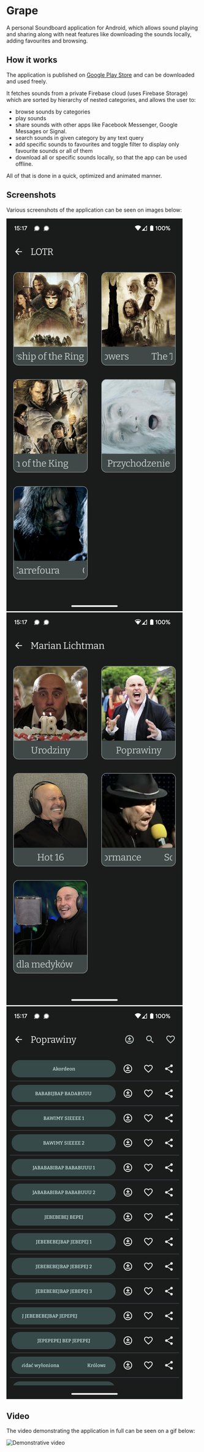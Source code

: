 # Grape
A personal Soundboard application for Android, which allows sound playing and sharing along with neat features like downloading the sounds locally, adding favourites and browsing. 

## How it works
The application is published on [Google Play Store](https://play.google.com/store/apps/details?id=uvis.irin.grape) and can be downloaded and used freely. 

It fetches sounds from a private Firebase cloud (uses Firebase Storage) which are sorted by hierarchy of nested categories, and allows the user to:
* browse sounds by categories
* play sounds
* share sounds with other apps like Facebook Messenger, Google Messages or Signal. 
* search sounds in given category by any text query
* add specific sounds to favourites and toggle filter to display only favourite sounds or all of them
* download all or specific sounds locally, so that the app can be used offline.

All of that is done in a quick, optimized and animated manner. 

## Screenshots
Various screenshots of the application can be seen on images below:

![Categories 1](./documentation/categories_1.png) ![Categories 2](./documentation/categories_2.png) ![Sound list](./documentation/sounds.png)

## Video
The video demonstrating the application in full can be seen on a gif below:

![Demonstrative video](./documentation/video.gif)